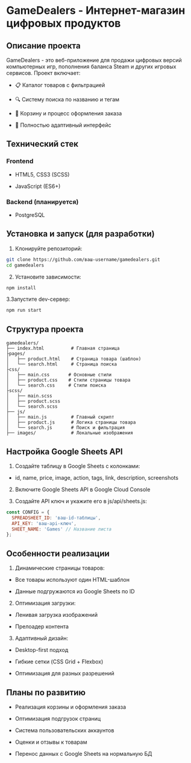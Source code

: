 # GameDealers - Интернет-магазин цифровых продуктов
## Описание проекта

GameDealers - это веб-приложение для продажи цифровых версий компьютерных игр, пополнения баланса Steam и других игровых сервисов. Проект включает:

- 📋 Каталог товаров с фильтрацией

- 🔍 Систему поиска по названию и тегам

- 🛒 Корзину и процесс оформления заказа

- 📱 Полностью адаптивный интерфейс

## Технический стек
### Frontend

- HTML5, CSS3 (SCSS)

- JavaScript (ES6+)

### Backend (планируется)

- PostgreSQL

## Установка и запуск (для разработки)

1. Клонируйте репозиторий:

```bash
git clone https://github.com/ваш-username/gamedealers.git
cd gamedealers
```

2. Установите зависимости:

```bash
npm install
```
3.Запустите dev-сервер:

```bash
npm run start
```

## Структура проекта
```
gamedealers/
├── index.html          # Главная страница
├pages/
│   ├── product.html    # Страница товара (шаблон)
│   └── search.html     # Страница поиска
├css/
│   ├── main.css       # Основные стили
│   ├── product.css    # Стили страницы товара
│   └── search.css     # Стили поиска
├scss/
│   ├── main.scss       
│   ├── product.scss    
│   └── search.scss
├── js/
│   ├── main.js         # Главный скрипт
│   ├── product.js      # Логика страницы товара
│   └── search.js       # Поиск и фильтрация
├── images/             # Локальные изображения
```

## Настройка Google Sheets API

1. Создайте таблицу в Google Sheets с колонками:

- id, name, price, image, action, tags, link, description, screenshots

2. Включите Google Sheets API в Google Cloud Console

2. Создайте API ключ и укажите его в js/api/sheets.js:

```javascript
const CONFIG = {
  SPREADSHEET_ID: 'ваш-id-таблицы',
  API_KEY: 'ваш-api-ключ',
  SHEET_NAME: 'Games' // Название листа
};
```

## Особенности реализации

1. Динамические страницы товаров:

- Все товары используют один HTML-шаблон

- Данные подгружаются из Google Sheets по ID

2. Оптимизация загрузки:

- Ленивая загрузка изображений

- Прелоадер контента

3. Адаптивный дизайн:

- Desktop-first подход

- Гибкие сетки (CSS Grid + Flexbox)

- Оптимизация для разных разрешений

## Планы по развитию

- Реализация корзины и оформления заказа

- Оптимизация подгрузок страниц

- Система пользовательских аккаунтов

- Оценки и отзывы к товарам

- Перенос данных с Google Sheets на нормальную БД